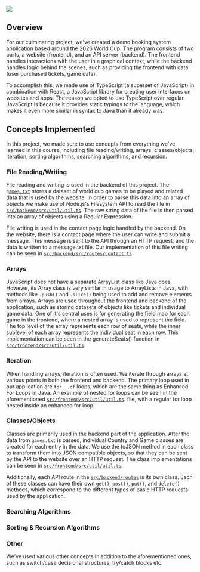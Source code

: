![](https://worldcup.marufdev.me/logo.svg)

## Overview

For our culminating project, we've created a demo booking system application based around the 2026 World Cup. The program consists of two parts, a website (frontend), and an API server (backend). The frontend handles interactions with the user in a graphical context, while the backend handles logic behind the scenes, such as providing the frontend with data (user purchased tickets, game data).

To accomplish this, we made use of TypeScript (a superset of JavaScript) in combination with React, a JavaScript library for creating user interfaces on websites and apps. The reason we opted to use TypeScript over regular JavaScript is because it provides static typings to the language, which makes it even more similar in syntax to Java than it already was. 

## Concepts Implemented

In this project, we made sure to use concepts from everything we've learned in this course, including file reading/writing, arrays, classes/objects, iteration, sorting algorithms, searching algorithms, and recursion.

### File Reading/Writing

File reading and writing is used in the backend of this project. The [`games.txt`](src/backend/games.txt) stores a dataset of world cup games to be played and related data that is used by the website. In order to parse this data into an array of objects we make use of Node.js's Filesystem API to read the file in [`src/backend/src/util/util.ts`](src/backend/src/util/util.ts#L42). The raw string data of the file is then parsed into an array of objects using a Regular Expression.

File writing is used in the contact page logic handled by the backend. On the website, there is a contact page where the user can write and submit a message. This message is sent to the API through an HTTP request, and the data is written to a message.txt file. Our implementation of this file writing can be seen in [`src/backend/src/routes/contact.ts`](src/backend/src/routes/contact.ts).

### Arrays

JavaScript does not have a separate ArrayList class like Java does. However, its Array class is very similar in usage to ArrayLists in Java, with methods like `.push()` and `.slice()` being used to add and remove elements from arrays. Arrays are used throughout the frontend and backend of the application, such as storing datasets of objects like tickets and individual game data. One of it's central uses is for generating the field map for each game in the frontend, where a nested array is used to represent the field. The top level of the array represents each row of seats, while the inner sublevel of each array represents the individual seat in each row. This implementation can be seen in the generateSeats() function in [`src/frontend/src/util/util.ts`](src/frontend/src/util/util.ts#L185).

### Iteration

When handling arrays, iteration is often used. We iterate through arrays at various points in both the frontend and backend. The primary loop used in our application are `for...of` loops, which are the same thing as Enhanced For Loops in Java. An example of nested for loops can be seen in the aforementioned [`src/frontend/src/util/util.ts`](src/frontend/src/util/util.ts#185). file, with a regular for loop nested inside an enhanced for loop.

### Classes/Objects

Classes are primarily used in the backend part of the application. After the data from `games.txt` is parsed, individual Country and Game classes are created for each entry in the data. We use the toJSON method in each class to transform them into JSON compatible objects, so that they can be sent by the API to the website over an HTTP request. The class implementations can be seen in [`src/frontend/src/util/util.ts`](src/frontend/src/util/util.ts#185).

Additionally, each API route in the [`src/backend/routes`](src/backend/routes) is its own class. Each of these classes can have their own `get()`, `post()`, `put()`, and `delete()` methods, which correspond to the different types of basic HTTP requests used by the application.

### Searching Algorithms

### Sorting & Recursion Algorithms

### Other
We've used various other concepts in addition to the aforementioned ones, such as switch/case decisional structures, try/catch blocks etc.